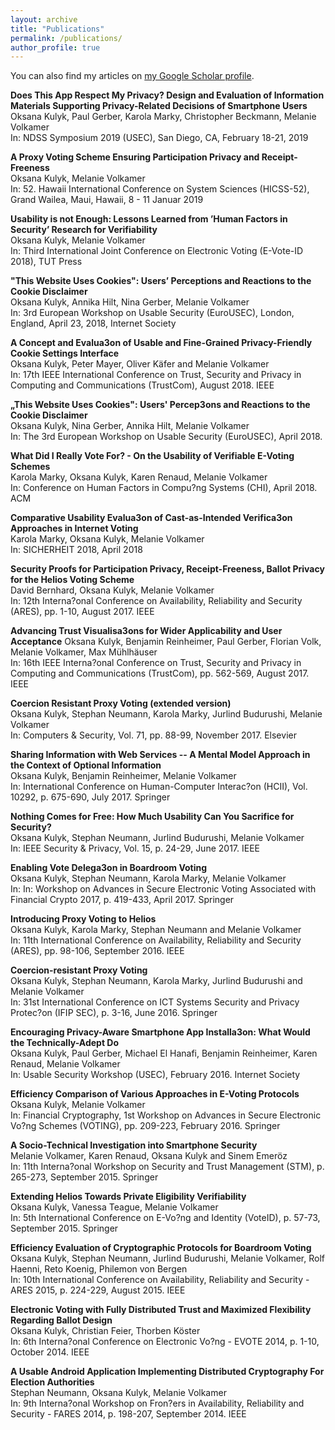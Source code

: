 ```yaml
---
layout: archive
title: "Publications"
permalink: /publications/
author_profile: true
---
```


You can also find my articles on <a href="{{author.googlescholar}}">my Google Scholar profile</a>.

**Does This App Respect My Privacy? Design and Evaluation of Information Materials Supporting Privacy-Related Decisions of Smartphone Users**<br>
Oksana Kulyk, Paul Gerber, Karola Marky, Christopher Beckmann, Melanie Volkamer<br>
In: NDSS Symposium 2019 (USEC), San Diego, CA, February 18-21, 2019

**A Proxy Voting Scheme Ensuring Participation Privacy and Receipt-Freeness**<br>
Oksana Kulyk, Melanie Volkamer<br>
In: 52. Hawaii International Conference on System Sciences (HICSS-52), Grand Wailea, Maui, Hawaii, 8 - 11 Januar 2019

**Usability is not Enough: Lessons Learned from ’Human Factors in Security’ Research for Verifiability**<br>
Oksana Kulyk, Melanie Volkamer<br>
In: Third International Joint Conference on Electronic Voting (E-Vote-ID 2018), TUT Press

**"This Website Uses Cookies": Users’ Perceptions and Reactions to the Cookie Disclaimer**<br>
Oksana Kulyk, Annika Hilt, Nina Gerber, Melanie Volkamer<br>
In: 3rd European Workshop on Usable Security (EuroUSEC), London, England, April 23, 2018, Internet Society

**A Concept and Evalua3on of Usable and Fine-Grained Privacy-Friendly Cookie Settings Interface** <br>
Oksana Kulyk, Peter Mayer, Oliver Käfer and Melanie Volkamer<br>
In: 17th IEEE International Conference on Trust, Security and Privacy in Computing and Communications (TrustCom), August 2018. IEEE

**„This Website Uses Cookies": Users' Percep3ons and Reactions to the Cookie Disclaimer**<br>
Oksana Kulyk, Nina Gerber, Annika Hilt, Melanie Volkamer<br>
In: The 3rd European Workshop on Usable Security (EuroUSEC), April 2018.

**What Did I Really Vote For? - On the Usability of Verifiable E-Voting Schemes**<br>
Karola Marky, Oksana Kulyk, Karen Renaud, Melanie Volkamer<br>
In: Conference on Human Factors in Compu?ng Systems (CHI), April 2018. ACM

**Comparative Usability Evalua3on of Cast-as-Intended Verifica3on Approaches in Internet Voting**<br>
Karola Marky, Oksana Kulyk, Melanie Volkamer<br>
In: SICHERHEIT 2018, April 2018

**Security Proofs for Participation Privacy, Receipt-Freeness, Ballot Privacy for the Helios Voting Scheme**<br>
David Bernhard, Oksana Kulyk, Melanie Volkamer<br>
In: 12th Interna?onal Conference on Availability, Reliability and Security (ARES), pp. 1-10, August 2017. IEEE<br>

**Advancing Trust Visualisa3ons for Wider Applicability and User Acceptance**
Oksana Kulyk, Benjamin Reinheimer, Paul Gerber, Florian Volk, Melanie Volkamer, Max Mühlhäuser <br>
In: 16th IEEE Interna?onal Conference on Trust, Security and Privacy in Computing and Communications (TrustCom), pp. 562-569, August 2017. IEEE

**Coercion Resistant Proxy Voting (extended version)**<br>
Oksana Kulyk, Stephan Neumann, Karola Marky, Jurlind Budurushi, Melanie Volkamer <br>
In: Computers & Security, Vol. 71, pp. 88-99, November 2017. Elsevier

**Sharing Information with Web Services -- A Mental Model Approach in the Context of Optional Information**<br>
Oksana Kulyk, Benjamin Reinheimer, Melanie Volkamer<br>
In: International Conference on Human-Computer Interac?on (HCII), Vol. 10292, p. 675-690, July 2017. Springer


**Nothing Comes for Free: How Much Usability Can You Sacrifice for Security?**<br>
Oksana Kulyk, Stephan Neumann, Jurlind Budurushi, Melanie Volkamer<br>
In: IEEE Security & Privacy, Vol. 15, p. 24-29, June 2017. IEEE

**Enabling Vote Delega3on in Boardroom Voting**<br>
Oksana Kulyk, Stephan Neumann, Karola Marky, Melanie Volkamer<br>
In: In: Workshop on Advances in Secure Electronic Voting Associated with Financial Crypto 2017, p. 419-433, April 2017. Springer

**Introducing Proxy Voting to Helios**<br>
Oksana Kulyk, Karola Marky, Stephan Neumann and Melanie Volkamer<br>
In: 11th International Conference on Availability, Reliability and Security (ARES), pp. 98-106, September 2016. IEEE


**Coercion-resistant Proxy Voting**<br>
Oksana Kulyk, Stephan Neumann, Karola Marky, Jurlind Budurushi and Melanie Volkamer<br>
In: 31st International Conference on ICT Systems Security and Privacy Protec?on (IFIP SEC), p. 3-16, June 2016. Springer

**Encouraging Privacy-Aware Smartphone App Installa3on: What Would the Technically-Adept Do**<br>
Oksana Kulyk, Paul Gerber, Michael El Hanafi, Benjamin Reinheimer, Karen Renaud, Melanie Volkamer<br>
In: Usable Security Workshop (USEC), February 2016. Internet Society

**Efficiency Comparison of Various Approaches in E-Voting Protocols**<br>
Oksana Kulyk, Melanie Volkamer<br>
In: Financial Cryptography, 1st Workshop on Advances in Secure Electronic Vo?ng Schemes (VOTING), pp. 209-223, February 2016. Springer

**A Socio-Technical Investigation into Smartphone Security**<br>
Melanie Volkamer, Karen Renaud, Oksana Kulyk and Sinem Emeröz<br>
In: 11th Interna?onal Workshop on Security and Trust Management (STM), p. 265-273, September 2015. Springer

**Extending Helios Towards Private Eligibility Verifiability**<br>
Oksana Kulyk, Vanessa Teague, Melanie Volkamer<br>
In: 5th International Conference on E-Vo?ng and Identity (VoteID), p. 57-73, September 2015. Springer<br>

**Efficiency Evaluation of Cryptographic Protocols for Boardroom Voting**<br>
Oksana Kulyk, Stephan Neumann, Jurlind Budurushi, Melanie Volkamer, Rolf Haenni, Reto Koenig, Philemon von Bergen<br>
In: 10th International Conference on Availability, Reliability and Security - ARES 2015, p. 224-229, August 2015. IEEE

**Electronic Voting with Fully Distributed Trust and Maximized Flexibility Regarding Ballot Design**<br>
Oksana Kulyk, Christian Feier, Thorben Köster<br>
In: 6th Interna?onal Conference on Electronic Vo?ng - EVOTE 2014, p. 1-10, October 2014. IEEE

**A Usable Android Application Implementing Distributed Cryptography For Election Authorities**<br>
Stephan Neumann, Oksana Kulyk, Melanie Volkamer<br>
In: 9th Interna?onal Workshop on Fron?ers in Availability, Reliability and Security - FARES 2014, p. 198-207, September 2014. IEEE
